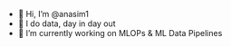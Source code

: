 - 👋 Hi, I’m @anasim1
- 👀 I do data, day in day out 
- 🌱 I’m currently working on MLOPs & ML Data Pipelines

<!---
anasim1/anasim1 is a ✨ special ✨ repository because its `README.md` (this file) appears on your GitHub profile.
You can click the Preview link to take a look at your changes.
--->

